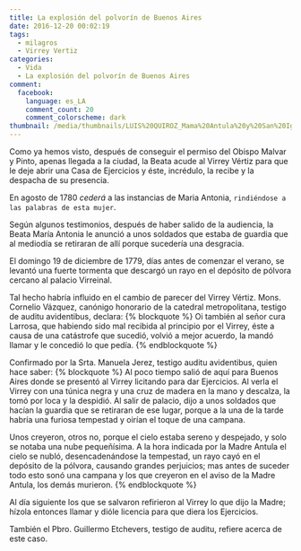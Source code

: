 ```yaml
---
title: La explosión del polvorín de Buenos Aires
date: 2016-12-20 00:02:19
tags:
  - milagros
  - Virrey Vertiz
categories:
  - Vida
  - La explosión del polvorín de Buenos Aires
comment:
  facebook:
    language: es_LA
    comment_count: 20
    comment_colorscheme: dark
thumbnail: /media/thumbnails/LUIS%20QUIROZ_Mama%20Antula%20y%20San%20Ignacio.png
---
```


Como ya hemos visto, después de conseguir el permiso del Obispo Malvar y Pinto, apenas llegada a la ciudad, la Beata acude al Virrey Vértiz para que le deje abrir una Casa de Ejercicios y éste, incrédulo, la recibe y la despacha de su presencia.
<!-- more -->
En agosto de 1780 _cederá_ a las instancias de Maria Antonia, `rindiéndose a las palabras de esta mujer`.

Según algunos testimonios, después de haber salido de la audiencia, la Beata María Antonia le anunció a unos soldados que estaba de guardia que al mediodía se retiraran de allí porque sucedería una desgracia.

El domingo 19 de diciembre de 1779, días antes de comenzar el verano, se levantó una fuerte tormenta que descargó un rayo en el depósito de pólvora cercano al palacio Virreinal.

Tal hecho habría influido en el cambio de parecer del Virrey Vértiz. Mons.
Cornelio Vázquez, canónigo honorario de la catedral metropolitana, testigo de
auditu avidentibus, declara:
{% blockquote %}
Oi también al señor cura Larrosa, que habiendo sido mal recibida al principio por el Virrey, éste a causa de una catástrofe que sucedió, volvió a mejor acuerdo, la mandó llamar y le concedió lo que pedía.
{% endblockquote %}

Confirmado por la Srta. Manuela Jerez, testigo auditu avidentibus, quien hace
saber:
{% blockquote %}
Al poco tiempo salió de aquí para Buenos Aires donde se presentó al Virrey licitando para dar Ejercicios. Al verla el Virrey con una túnica negra y una cruz de madera en la mano y descalza, la tomó por loca y la despidió. Al salir de palacio, dijo a unos soldados que hacían la guardia que se retiraran de ese lugar, porque a la una de la tarde habría una furiosa tempestad y oirían el toque de una campana.

Unos creyeron, otros no, porque el cielo estaba sereno y despejado, y solo se notaba una nube pequeñísima. A la hora indicada por la Madre Antula el cielo se nubló, desencadenándose la tempestad, un rayo cayó en el
depósito de la pólvora, causando grandes perjuicios; mas antes de suceder todo esto sonó una campana y los que creyeron en el aviso de la Madre Antula, los demás murieron.
{% endblockquote %}

Al día siguiente los que se salvaron refirieron al Virrey lo que dijo la Madre; hízola entonces llamar y dióle licencia para que diera los Ejercicios.

También el Pbro. Guillermo Etchevers, testigo de auditu, refiere acerca de este caso.
